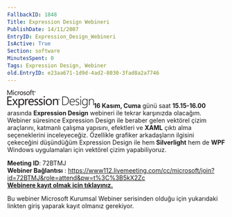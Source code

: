```yaml
---
FallbackID: 1848
Title: Expression Design Webineri
PublishDate: 14/11/2007
EntryID: Expression_Design_Webineri
IsActive: True
Section: software
MinutesSpent: 0
Tags: Expression Design, Webiner
old.EntryID: e23aa671-1d9d-4ad2-8030-3fad8a2a7746
---
```

**![](media/Expression_Design_Webineri/expression_design_logo.png)16
Kasım, Cuma** günü saat **15.15-16.00** arasında **Expression Design**
webineri ile tekrar karşınızda olacağım. Webiner süresince Expression
Design ile beraber gelen vektörel çizim araçlarını, katmanlı çalışma
yapısını, efektleri ve **XAML** çıktı alma seçeneklerini inceleyeceğiz.
Özellikle grafiker arkadaşların ilgisini çekeceğini düşündüğüm
Expression Design ile hem **Silverlight** hem de **WPF** Windows
uygulamaları için vektörel çizim yapabiliyoruz.

**Meeting ID**: 72BTMJ\
 **Webiner Bağlantısı** :
<https://www112.livemeeting.com/cc/microsoft/join?id=72BTMJ&role=attend&pw=t%3C%3B5kX2Zc>\
 [**Webinere kayıt olmak için
tıklayınız.**](http://msevents.microsoft.com/CUI/WebCastEventDetails.aspx?EventID=1032358776&EventCategory=2&culture=tr-TR&CountryCode=TR)

Bu webiner Microsoft Kurumsal Webiner serisinden olduğu için yukarıdaki
linkten giriş yaparak kayıt olmanız gerekiyor.


